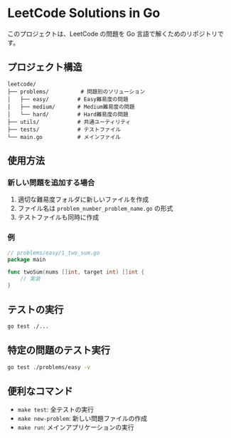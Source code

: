 # LeetCode Solutions in Go

このプロジェクトは、LeetCode の問題を Go 言語で解くためのリポジトリです。

## プロジェクト構造

```
leetcode/
├── problems/          # 問題別のソリューション
│   ├── easy/         # Easy難易度の問題
│   ├── medium/       # Medium難易度の問題
│   └── hard/         # Hard難易度の問題
├── utils/            # 共通ユーティリティ
├── tests/            # テストファイル
└── main.go           # メインファイル
```

## 使用方法

### 新しい問題を追加する場合

1. 適切な難易度フォルダに新しいファイルを作成
2. ファイル名は `problem_number_problem_name.go` の形式
3. テストファイルも同時に作成

### 例

```go
// problems/easy/1_two_sum.go
package main

func twoSum(nums []int, target int) []int {
    // 実装
}
```

## テストの実行

```bash
go test ./...
```

## 特定の問題のテスト実行

```bash
go test ./problems/easy -v
```

## 便利なコマンド

- `make test`: 全テストの実行
- `make new-problem`: 新しい問題ファイルの作成
- `make run`: メインアプリケーションの実行
